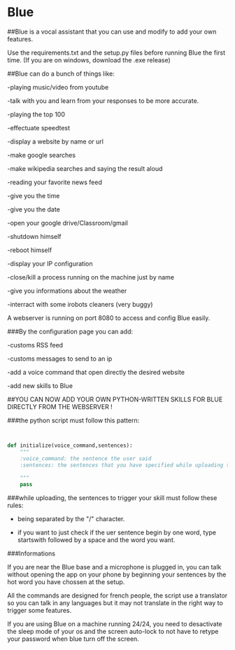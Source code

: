 # Blue
##Blue is a vocal assistant that you can use and modify to add your own features.


Use the requirements.txt and the setup.py files before running Blue the first time. (If you are on windows, download the .exe release)


##Blue can do a bunch of things like:


-playing music/video from youtube

-talk with you and learn from your responses to be more accurate.

-playing the top 100


-effectuate speedtest


-display a website by name or url


-make google searches


-make wikipedia searches and saying the result aloud


-reading your favorite news feed


-give you the time


-give you the date


-open your google drive/Classroom/gmail


-shutdown himself


-reboot himself


-display your IP configuration


-close/kill a process running on the machine just by name


-give you informations about the weather


-interract with some irobots cleaners (very buggy)



A webserver is running on port 8080 to access and config Blue easily.


###By the configuration page you can add:


-customs RSS feed


-customs messages to send to an ip


-add a voice command that open directly the desired website


-add new skills to Blue



##YOU CAN NOW ADD YOUR OWN PYTHON-WRITTEN SKILLS FOR BLUE DIRECTLY FROM THE WEBSERVER !


###the python script must follow this pattern:

```python


def initialize(voice_command,sentences):
    """
    :voice_command: the sentence the user said
    :sentences: the sentences that you have specified while uploading the skill
    
    """
    pass


```


###while uploading, the sentences to trigger your skill must follow these rules:

- being separated by the "/" character.

- if you want to just check if the uer sentence begin by one word, type startswith followed by a space and the word you want. 


###Informations

If you are near the Blue base and a microphone is plugged in, you can talk without opening the app on your phone by beginning your sentences by the hot word you have chossen at the setup.


All the commands are designed for french people, the script use a translator so you can talk in any languages but it may not translate in the right way to trigger some features.


If you are using Blue on a machine running 24/24, you need to desactivate the sleep mode of your os and the screen auto-lock to not have to retype your password when blue turn off the screen.
